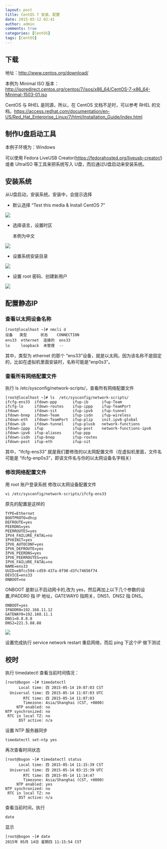 ```yaml
---
layout: post
title: CentOS 7 安装、配置
date: 2015-05-12 02:41
author: admin
comments: true
categories: [CentOS]
tags: [CentOS]
---
```


## 下载

地址：<http://www.centos.org/download/>

本例为 Minimal ISO 版本：<http://isoredirect.centos.org/centos/7/isos/x86_64/CentOS-7-x86_64-Minimal-1503-01.iso>

CentOS 与 RHEL 是同源，所以，在 CentOS 文档不足时，可以参考 RHEL 的文档。<https://access.redhat.com/documentation/en-US/Red_Hat_Enterprise_Linux/7/html/Installation_Guide/index.html>

<!-- more -->

## 制作U盘启动工具

本例子环境为：Windows

可以使用 Fedora LiveUSB Creator(<https://fedorahosted.org/liveusb-creator/>) 或者 UltraISO 等工具来把系统写入 U盘，而后通过U盘启动来安装系统。

## 安装系统

从U盘启动，安装系统。安装中，会提示选择

* 默认选择 “Test this media & Install CentOS 7”

![](http://99btgc01.info/uploads/2015/05/001%288%29.jpg)


* 选择语言，设置时区

  本例为中文

![](http://99btgc01.info/uploads/2015/05/002%284%29.jpg)

* 设置系统安装目录

![](http://99btgc01.info/uploads/2015/05/003%286%29.jpg)

* 设置 root 密码、创建新用户

![](http://99btgc01.info/uploads/2015/05/004%283%29.jpg)


## 配置静态IP

### 查看以太网设备名称

    [root@localhost ~]# nmcli d
    设备   类型      状态    CONNECTION
    ens33  ethernet  连接的  ens33
    lo     loopback  未管理  --

其中，类型为 ethernet 的那个 “ens33”设备，就是以太网。因为该名称不是固定的，比如在虚拟机里面安装时，名称可能是“enp0s3”。

### 查看所有网络配置文件

执行 ls /etc/sysconfig/network-scripts/，查看所有网络配置文件


    [root@localhost ~]# ls  /etc/sysconfig/network-scripts/
    ifcfg-ens33  ifdown-ppp       ifup-ib      ifup-Team
    ifcfg-lo     ifdown-routes    ifup-ippp    ifup-TeamPort
    ifdown       ifdown-sit       ifup-ipv6    ifup-tunnel
    ifdown-bnep  ifdown-Team      ifup-isdn    ifup-wireless
    ifdown-eth   ifdown-TeamPort  ifup-plip    init.ipv6-global
    ifdown-ib    ifdown-tunnel    ifup-plusb   network-functions
    ifdown-ippp  ifup             ifup-post    network-functions-ipv6
    ifdown-ipv6  ifup-aliases     ifup-ppp
    ifdown-isdn  ifup-bnep        ifup-routes
    ifdown-post  ifup-eth         ifup-sit

其中，“ifcfg-ens33” 就是我们要修改的以太网配置文件（在虚拟机里面，文件名可能是 “ifcfg-enp0s3”，即该文件名与你的以太网设备名字相关）

### 修改网络配置文件

用 root 账户登录系统 修改以太网设备配置文件

    vi /etc/sysconfig/network-scripts/ifcfg-ens33
  
原先的配置是这样的

    TYPE=Ethernet
    BOOTPROTO=dhcp
    DEFROUTE=yes
    PEERDNS=yes
    PEERROUTES=yes
    IPV4_FAILURE_FATAL=no
    IPV6INIT=yes
    IPV6_AUTOCONF=yes
    IPV6_DEFROUTE=yes
    IPV6_PEERDNS=yes
    IPV6_PEERROUTES=yes
    IPV6_FAILURE_FATAL=no
    NAME=ens33
    UUID=e8fcc594-cd59-437a-8f98-d3fc74656f74
    DEVICE=ens33
    ONBOOT=no

ONBOOT 是默认不启动网卡的,改为 yes，然后再加上以下几个参数的设置,IPADDR0 指 IP 地址，GATEWAY0 指网关，DNS1、DNS2 指 DNS。
  
    ONBOOT=yes
    IPADDR0=192.168.11.12
    GATEWAY0=192.168.11.1
    DNS1=8.8.8.8
    DNS2=221.5.88.88 

![](http://99btgc01.info/uploads/2015/05/001%286%29.jpg)

设置完成执行 service network restart 重启网络，而后 ping 下这个IP 做下测试


## 校时

执行 timedatectl 查看当前时间情况：

    [root@bogon ~]# timedatectl
          Local time: 四 2015-05-14 19:07:03 CST
      Universal time: 四 2015-05-14 11:07:03 UTC
            RTC time: 四 2015-05-14 11:07:03
            Timezone: Asia/Shanghai (CST, +0800)
         NTP enabled: no
    NTP synchronized: no
     RTC in local TZ: no
          DST active: n/a

设置 NTP 服务器同步

    timedatectl set-ntp yes 

再次查看时间状态

    [root@bogon ~]# timedatectl status
          Local time: 四 2015-05-14 11:15:39 CST
      Universal time: 四 2015-05-14 03:15:39 UTC
            RTC time: 四 2015-05-14 11:14:47
            Timezone: Asia/Shanghai (CST, +0800)
         NTP enabled: yes
    NTP synchronized: no
     RTC in local TZ: no
          DST active: n/a
      
查看当前时间，执行

    date

显示

    [root@bogon ~]# date
    2015年 05月 14日 星期四 11:15:54 CST
